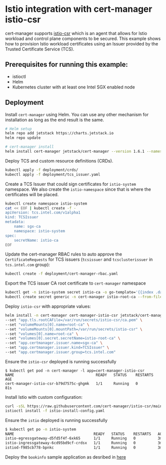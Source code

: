# Istio integration with cert-manager istio-csr

cert-manager supports [istio-csr](https://github.com/cert-manager/istio-csr/blob/main/docs/getting_started.md)
which is an agent that allows for Istio workload and control plane components to be secured.
This example shows how to provision Istio workload
certificates using an Issuer provided by the Trusted Certificate Service (TCS).


## Prerequisites for running this example:

  - istioctl
  - Helm
  - Kubernetes cluster with at least one Intel SGX enabled node
  
## Deployment

Install `cert-manager` using Helm. You can use any other mechanism for installation as long as the end result is the same.

```sh
# Helm setup
helm repo add jetstack https://charts.jetstack.io
helm repo update

# cert-manager install
helm install cert-manager jetstack/cert-manager --version 1.6.1 --namespace cert-manager --create-namespace --set installCRDs=true
```

Deploy TCS and custom resource definitions (CRDs).

```sh
kubectl apply -f deployment/crds/
kubectl apply -f deployment/tcs_issuer.yaml
```

Create a TCS Issuer that could sign certificates for `istio-system` namespace. We also create the `istio-namespace` since that is where the certificates will be placed.

```sh
kubectl create namespace istio-system
cat << EOF | kubectl create -f -
apiVersion: tcs.intel.com/v1alpha1
kind: TCSIssuer
metadata:
    name: sgx-ca
    namespace: istio-system
spec:
    secretName: istio-ca
EOF
```

Update the cert-manager RBAC rules to auto approve the `CertificateRequests` for
TCS issuers (`tcsissuer` and `tcsclusterissuer` in `tcs.intel.com` group):

```sh
kubectl create -f deployment/cert-manager-rbac.yaml
```

Export the TCS issuer CA root certificate to `cert-manager` namespace

```sh
kubectl get -n istio-system secret istio-ca -o go-template='{{index .data "tls.crt"}}' | base64 -d > ca.pem
kubectl create secret generic -n cert-manager istio-root-ca --from-file=ca.pem=ca.pem
```

Deploy `istio-csr` with appropriate values:

```sh
helm install -n cert-manager cert-manager-istio-csr jetstack/cert-manager-istio-csr \
--set "app.tls.rootCAFile=/var/run/secrets/istio-csr/ca.pem" \
--set "volumeMounts[0].name=root-ca" \
--set "volumeMounts[0].mountPath=/var/run/secrets/istio-csr" \
--set "volumes[0].name=root-ca" \
--set "volumes[0].secret.secretName=istio-root-ca" \
--set "app.certmanager.issuer.name=sgx-ca" \
--set "app.certmanager.issuer.kind=TCSIssuer" \
--set "app.certmanager.issuer.group=tcs.intel.com"
```
Ensure the `istio-csr` deployed is running successfully

```console
$ kubectl get pod -n cert-manager -l app=cert-manager-istio-csr
NAME                                     READY   STATUS    RESTARTS   AGE
cert-manager-istio-csr-b79d7575c-ghgmk   1/1     Running   0          81s
```

Install Istio with custom configuration:

```sh
curl -sSL https://raw.githubusercontent.com/cert-manager/istio-csr/main/docs/istio-config-getting_started.yaml > istio-install-config.yaml
istioctl install -f istio-install-config.yaml
```

Ensure the `istio` deployed is running successfully

```sh
$ kubectl get po -n istio-system
NAME                                    READY   STATUS    RESTARTS   AGE
istio-egressgateway-d5fd5f4f-6xk65      1/1     Running   0          3m
istio-ingressgateway-6cd95bd9cf-crdsx   1/1     Running   0          3m
istiod-f985cb778-bpnkc                  1/1     Running   0          3m
```

Deploy the `bookinfo` sample application as desribed in [here](istio-custom-ca-with-csr.md)
